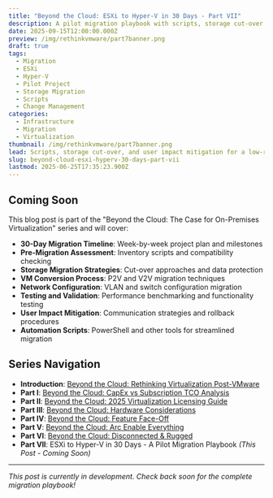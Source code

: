 ```yaml
---
title: "Beyond the Cloud: ESXi to Hyper-V in 30 Days - Part VII"
description: A pilot migration playbook with scripts, storage cut-over strategies, and user impact mitigation for a low-risk sprint from VMware to Hyper-V.
date: 2025-09-15T12:00:00.000Z
preview: /img/rethinkvmware/part7banner.png
draft: true
tags:
  - Migration
  - ESXi
  - Hyper-V
  - Pilot Project
  - Storage Migration
  - Scripts
  - Change Management
categories:
  - Infrastructure
  - Migration
  - Virtualization
thumbnail: /img/rethinkvmware/part7banner.png
lead: Scripts, storage cut-over, and user impact mitigation for a low-risk sprint from ESXi to Hyper-V in 30 days.
slug: beyond-cloud-esxi-hyperv-30-days-part-vii
lastmod: 2025-06-25T17:35:23.900Z
---
```


## Coming Soon

This blog post is part of the "Beyond the Cloud: The Case for On-Premises Virtualization" series and will cover:

- **30-Day Migration Timeline**: Week-by-week project plan and milestones
- **Pre-Migration Assessment**: Inventory scripts and compatibility checking
- **Storage Migration Strategies**: Cut-over approaches and data protection
- **VM Conversion Process**: P2V and V2V migration techniques
- **Network Configuration**: VLAN and switch configuration migration
- **Testing and Validation**: Performance benchmarking and functionality testing
- **User Impact Mitigation**: Communication strategies and rollback procedures
- **Automation Scripts**: PowerShell and other tools for streamlined migration

## Series Navigation

- **Introduction**: [Beyond the Cloud: Rethinking Virtualization Post-VMware](https://thisismydemo.cloud/post/rethinking-virtualization-post-vmware/)
- **Part I**: [Beyond the Cloud: CapEx vs Subscription TCO Analysis](https://thisismydemo.cloud/post/capex-subscription-tco-modeling-hyper-azure-local-avs/)
- **Part II**: [Beyond the Cloud: 2025 Virtualization Licensing Guide](https://thisismydemo.cloud/post/choosing-your-virtualization-platform-2025-licensing-analysis/)
- **Part III**: [Beyond the Cloud: Hardware Considerations](https://thisismydemo.cloud/post/beyond-cloud-hardware-considerations-part-iii/)
- **Part IV**: [Beyond the Cloud: Feature Face-Off](https://thisismydemo.cloud/post/beyond-cloud-feature-face-off-part-iv/)
- **Part V**: [Beyond the Cloud: Arc Enable Everything](https://thisismydemo.cloud/post/beyond-cloud-arc-enable-everything-part-v/)
- **Part VI**: [Beyond the Cloud: Disconnected & Rugged](https://thisismydemo.cloud/post/beyond-cloud-disconnected-rugged-part-vi/)
- **Part VII**: ESXi to Hyper-V in 30 Days - A Pilot Migration Playbook *(This Post - Coming Soon)*

---

*This post is currently in development. Check back soon for the complete migration playbook!*
